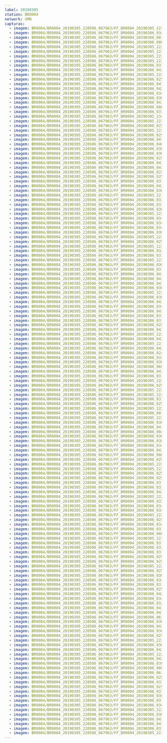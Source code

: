 ```yaml
---
label: 20190305
station: BR0004
network: GMN
capturas:
  - imagem: BR0004/BR0004_20190305_220506_067963/FF_BR0004_20190305_223304_404_0040704.fits_maxpixel.jpg
  - imagem: BR0004/BR0004_20190305_220506_067963/FF_BR0004_20190306_034637_837_0508672.fits_maxpixel.jpg
  - imagem: BR0004/BR0004_20190305_220506_067963/FF_BR0004_20190306_081133_098_0904704.fits_maxpixel.jpg
  - imagem: BR0004/BR0004_20190305_220506_067963/FF_BR0004_20190306_080928_478_0901632.fits_maxpixel.jpg
  - imagem: BR0004/BR0004_20190305_220506_067963/FF_BR0004_20190305_222636_326_0030976.fits_maxpixel.jpg
  - imagem: BR0004/BR0004_20190305_220506_067963/FF_BR0004_20190305_223355_643_0041984.fits_maxpixel.jpg
  - imagem: BR0004/BR0004_20190305_220506_067963/FF_BR0004_20190305_222705_680_0031744.fits_maxpixel.jpg
  - imagem: BR0004/BR0004_20190305_220506_067963/FF_BR0004_20190305_223254_157_0040448.fits_maxpixel.jpg
  - imagem: BR0004/BR0004_20190305_220506_067963/FF_BR0004_20190306_031518_012_0461824.fits_maxpixel.jpg
  - imagem: BR0004/BR0004_20190305_220506_067963/FF_BR0004_20190306_042915_846_0572416.fits_maxpixel.jpg
  - imagem: BR0004/BR0004_20190305_220506_067963/FF_BR0004_20190305_222550_187_0030464.fits_maxpixel.jpg
  - imagem: BR0004/BR0004_20190305_220506_067963/FF_BR0004_20190306_025950_697_0439040.fits_maxpixel.jpg
  - imagem: BR0004/BR0004_20190305_220506_067963/FF_BR0004_20190306_043343_590_0579072.fits_maxpixel.jpg
  - imagem: BR0004/BR0004_20190305_220506_067963/FF_BR0004_20190306_042956_840_0573440.fits_maxpixel.jpg
  - imagem: BR0004/BR0004_20190305_220506_067963/FF_BR0004_20190306_034536_179_0507136.fits_maxpixel.jpg
  - imagem: BR0004/BR0004_20190305_220506_067963/FF_BR0004_20190306_030933_940_0453376.fits_maxpixel.jpg
  - imagem: BR0004/BR0004_20190305_220506_067963/FF_BR0004_20190306_043211_356_0576768.fits_maxpixel.jpg
  - imagem: BR0004/BR0004_20190305_220506_067963/FF_BR0004_20190306_080948_969_0902144.fits_maxpixel.jpg
  - imagem: BR0004/BR0004_20190305_220506_067963/FF_BR0004_20190306_033702_130_0494336.fits_maxpixel.jpg
  - imagem: BR0004/BR0004_20190305_220506_067963/FF_BR0004_20190305_234407_957_0146944.fits_maxpixel.jpg
  - imagem: BR0004/BR0004_20190305_220506_067963/FF_BR0004_20190305_223223_419_0039680.fits_maxpixel.jpg
  - imagem: BR0004/BR0004_20190305_220506_067963/FF_BR0004_20190306_025321_231_0429312.fits_maxpixel.jpg
  - imagem: BR0004/BR0004_20190305_220506_067963/FF_BR0004_20190305_223233_660_0039936.fits_maxpixel.jpg
  - imagem: BR0004/BR0004_20190305_220506_067963/FF_BR0004_20190306_025737_446_0435712.fits_maxpixel.jpg
  - imagem: BR0004/BR0004_20190305_220506_067963/FF_BR0004_20190306_043221_589_0577024.fits_maxpixel.jpg
  - imagem: BR0004/BR0004_20190305_220506_067963/FF_BR0004_20190306_040050_120_0529920.fits_maxpixel.jpg
  - imagem: BR0004/BR0004_20190305_220506_067963/FF_BR0004_20190306_030840_216_0452096.fits_maxpixel.jpg
  - imagem: BR0004/BR0004_20190305_220506_067963/FF_BR0004_20190306_030433_516_0445952.fits_maxpixel.jpg
  - imagem: BR0004/BR0004_20190305_220506_067963/FF_BR0004_20190306_025453_491_0431616.fits_maxpixel.jpg
  - imagem: BR0004/BR0004_20190305_220506_067963/FF_BR0004_20190306_043007_087_0573696.fits_maxpixel.jpg
  - imagem: BR0004/BR0004_20190305_220506_067963/FF_BR0004_20190306_043404_193_0579584.fits_maxpixel.jpg
  - imagem: BR0004/BR0004_20190305_220506_067963/FF_BR0004_20190306_025534_497_0432640.fits_maxpixel.jpg
  - imagem: BR0004/BR0004_20190305_220506_067963/FF_BR0004_20190306_025219_650_0427776.fits_maxpixel.jpg
  - imagem: BR0004/BR0004_20190305_220506_067963/FF_BR0004_20190306_031651_243_0464128.fits_maxpixel.jpg
  - imagem: BR0004/BR0004_20190305_220506_067963/FF_BR0004_20190306_043353_957_0579328.fits_maxpixel.jpg
  - imagem: BR0004/BR0004_20190305_220506_067963/FF_BR0004_20190306_030923_692_0453120.fits_maxpixel.jpg
  - imagem: BR0004/BR0004_20190305_220506_067963/FF_BR0004_20190305_223152_675_0038912.fits_maxpixel.jpg
  - imagem: BR0004/BR0004_20190305_220506_067963/FF_BR0004_20190306_033803_511_0495872.fits_maxpixel.jpg
  - imagem: BR0004/BR0004_20190305_220506_067963/FF_BR0004_20190306_033550_051_0492544.fits_maxpixel.jpg
  - imagem: BR0004/BR0004_20190305_220506_067963/FF_BR0004_20190306_030818_960_0451584.fits_maxpixel.jpg
  - imagem: BR0004/BR0004_20190305_220506_067963/FF_BR0004_20190305_223213_158_0039424.fits_maxpixel.jpg
  - imagem: BR0004/BR0004_20190305_220506_067963/FF_BR0004_20190306_034556_717_0507648.fits_maxpixel.jpg
  - imagem: BR0004/BR0004_20190305_220506_067963/FF_BR0004_20190306_034312_667_0503552.fits_maxpixel.jpg
  - imagem: BR0004/BR0004_20190305_220506_067963/FF_BR0004_20190306_034515_698_0506624.fits_maxpixel.jpg
  - imagem: BR0004/BR0004_20190305_220506_067963/FF_BR0004_20190306_030748_136_0450816.fits_maxpixel.jpg
  - imagem: BR0004/BR0004_20190305_220506_067963/FF_BR0004_20190305_223202_919_0039168.fits_maxpixel.jpg
  - imagem: BR0004/BR0004_20190305_220506_067963/FF_BR0004_20190306_025808_237_0436480.fits_maxpixel.jpg
  - imagem: BR0004/BR0004_20190305_220506_067963/FF_BR0004_20190305_223335_140_0041472.fits_maxpixel.jpg
  - imagem: BR0004/BR0004_20190305_220506_067963/FF_BR0004_20190306_032503_318_0476416.fits_maxpixel.jpg
  - imagem: BR0004/BR0004_20190305_220506_067963/FF_BR0004_20190306_031711_734_0464640.fits_maxpixel.jpg
  - imagem: BR0004/BR0004_20190305_220506_067963/FF_BR0004_20190305_223345_387_0041728.fits_maxpixel.jpg
  - imagem: BR0004/BR0004_20190305_220506_067963/FF_BR0004_20190306_030311_531_0443904.fits_maxpixel.jpg
  - imagem: BR0004/BR0004_20190305_220506_067963/FF_BR0004_20190306_031600_004_0462848.fits_maxpixel.jpg
  - imagem: BR0004/BR0004_20190305_220506_067963/FF_BR0004_20190306_043242_105_0577536.fits_maxpixel.jpg
  - imagem: BR0004/BR0004_20190305_220506_067963/FF_BR0004_20190306_043648_302_0583680.fits_maxpixel.jpg
  - imagem: BR0004/BR0004_20190305_220506_067963/FF_BR0004_20190306_043708_725_0584192.fits_maxpixel.jpg
  - imagem: BR0004/BR0004_20190305_220506_067963/FF_BR0004_20190306_030829_130_0451840.fits_maxpixel.jpg
  - imagem: BR0004/BR0004_20190305_220506_067963/FF_BR0004_20190305_222519_443_0029696.fits_maxpixel.jpg
  - imagem: BR0004/BR0004_20190305_220506_067963/FF_BR0004_20190306_030402_793_0445184.fits_maxpixel.jpg
  - imagem: BR0004/BR0004_20190305_220506_067963/FF_BR0004_20190306_043323_080_0578560.fits_maxpixel.jpg
  - imagem: BR0004/BR0004_20190305_220506_067963/FF_BR0004_20190306_034627_580_0508416.fits_maxpixel.jpg
  - imagem: BR0004/BR0004_20190305_220506_067963/FF_BR0004_20190306_042926_115_0572672.fits_maxpixel.jpg
  - imagem: BR0004/BR0004_20190305_220506_067963/FF_BR0004_20190306_033539_807_0492288.fits_maxpixel.jpg
  - imagem: BR0004/BR0004_20190305_220506_067963/FF_BR0004_20190306_031413_716_0460288.fits_maxpixel.jpg
  - imagem: BR0004/BR0004_20190305_220506_067963/FF_BR0004_20190306_025930_201_0438528.fits_maxpixel.jpg
  - imagem: BR0004/BR0004_20190305_220506_067963/FF_BR0004_20190306_043102_276_0574976.fits_maxpixel.jpg
  - imagem: BR0004/BR0004_20190305_220506_067963/FF_BR0004_20190305_222726_195_0032256.fits_maxpixel.jpg
  - imagem: BR0004/BR0004_20190305_220506_067963/FF_BR0004_20190306_043333_330_0578816.fits_maxpixel.jpg
  - imagem: BR0004/BR0004_20190305_220506_067963/FF_BR0004_20190305_223020_403_0036608.fits_maxpixel.jpg
  - imagem: BR0004/BR0004_20190305_220506_067963/FF_BR0004_20190306_042905_600_0572160.fits_maxpixel.jpg
  - imagem: BR0004/BR0004_20190305_220506_067963/FF_BR0004_20190306_024957_530_0424448.fits_maxpixel.jpg
  - imagem: BR0004/BR0004_20190305_220506_067963/FF_BR0004_20190306_033732_787_0495104.fits_maxpixel.jpg
  - imagem: BR0004/BR0004_20190305_220506_067963/FF_BR0004_20190306_030251_032_0443392.fits_maxpixel.jpg
  - imagem: BR0004/BR0004_20190305_220506_067963/FF_BR0004_20190306_060230_972_0711936.fits_maxpixel.jpg
  - imagem: BR0004/BR0004_20190305_220506_067963/FF_BR0004_20190306_043302_587_0578048.fits_maxpixel.jpg
  - imagem: BR0004/BR0004_20190305_220506_067963/FF_BR0004_20190306_031403_453_0460032.fits_maxpixel.jpg
  - imagem: BR0004/BR0004_20190305_220506_067963/FF_BR0004_20190305_222746_717_0032768.fits_maxpixel.jpg
  - imagem: BR0004/BR0004_20190305_220506_067963/FF_BR0004_20190306_025747_735_0435968.fits_maxpixel.jpg
  - imagem: BR0004/BR0004_20190305_220506_067963/FF_BR0004_20190305_223051_153_0037376.fits_maxpixel.jpg
  - imagem: BR0004/BR0004_20190305_220506_067963/FF_BR0004_20190305_222458_947_0029184.fits_maxpixel.jpg
  - imagem: BR0004/BR0004_20190305_220506_067963/FF_BR0004_20190306_031423_977_0460544.fits_maxpixel.jpg
  - imagem: BR0004/BR0004_20190305_220506_067963/FF_BR0004_20190306_025625_706_0433920.fits_maxpixel.jpg
  - imagem: BR0004/BR0004_20190305_220506_067963/FF_BR0004_20190305_222655_237_0031488.fits_maxpixel.jpg
  - imagem: BR0004/BR0004_20190305_220506_067963/FF_BR0004_20190306_081009_534_0902656.fits_maxpixel.jpg
  - imagem: BR0004/BR0004_20190305_220506_067963/FF_BR0004_20190305_223314_641_0040960.fits_maxpixel.jpg
  - imagem: BR0004/BR0004_20190305_220506_067963/FF_BR0004_20190306_030727_644_0450304.fits_maxpixel.jpg
  - imagem: BR0004/BR0004_20190305_220506_067963/FF_BR0004_20190306_043037_840_0574464.fits_maxpixel.jpg
  - imagem: BR0004/BR0004_20190305_220506_067963/FF_BR0004_20190306_004054_776_0231424.fits_maxpixel.jpg
  - imagem: BR0004/BR0004_20190305_220506_067963/FF_BR0004_20190306_030240_783_0443136.fits_maxpixel.jpg
  - imagem: BR0004/BR0004_20190305_220506_067963/FF_BR0004_20190306_030913_407_0452864.fits_maxpixel.jpg
  - imagem: BR0004/BR0004_20190305_220506_067963/FF_BR0004_20190306_034708_560_0509440.fits_maxpixel.jpg
  - imagem: BR0004/BR0004_20190305_220506_067963/FF_BR0004_20190306_043312_849_0578304.fits_maxpixel.jpg
  - imagem: BR0004/BR0004_20190305_220506_067963/FF_BR0004_20190306_080959_221_0902400.fits_maxpixel.jpg
  - imagem: BR0004/BR0004_20190305_220506_067963/FF_BR0004_20190306_025149_776_0427008.fits_maxpixel.jpg
  - imagem: BR0004/BR0004_20190305_220506_067963/FF_BR0004_20190305_222509_189_0029440.fits_maxpixel.jpg
  - imagem: BR0004/BR0004_20190305_220506_067963/FF_BR0004_20190305_223111_680_0037888.fits_maxpixel.jpg
  - imagem: BR0004/BR0004_20190305_220506_067963/FF_BR0004_20190306_025059_025_0425984.fits_maxpixel.jpg
  - imagem: BR0004/BR0004_20190305_220506_067963/FF_BR0004_20190306_025422_743_0430848.fits_maxpixel.jpg
  - imagem: BR0004/BR0004_20190305_220506_067963/FF_BR0004_20190306_031434_218_0460800.fits_maxpixel.jpg
  - imagem: BR0004/BR0004_20190305_220506_067963/FF_BR0004_20190306_031445_963_0461056.fits_maxpixel.jpg
  - imagem: BR0004/BR0004_20190305_220506_067963/FF_BR0004_20190306_042946_610_0573184.fits_maxpixel.jpg
  - imagem: BR0004/BR0004_20190305_220506_067963/FF_BR0004_20190305_222959_896_0036096.fits_maxpixel.jpg
  - imagem: BR0004/BR0004_20190305_220506_067963/FF_BR0004_20190306_033743_023_0495360.fits_maxpixel.jpg
  - imagem: BR0004/BR0004_20190305_220506_067963/FF_BR0004_20190306_034240_478_0502784.fits_maxpixel.jpg
  - imagem: BR0004/BR0004_20190305_220506_067963/FF_BR0004_20190306_034658_329_0509184.fits_maxpixel.jpg
  - imagem: BR0004/BR0004_20190305_220506_067963/FF_BR0004_20190305_222736_447_0032512.fits_maxpixel.jpg
  - imagem: BR0004/BR0004_20190305_220506_067963/FF_BR0004_20190306_025007_778_0424704.fits_maxpixel.jpg
  - imagem: BR0004/BR0004_20190305_220506_067963/FF_BR0004_20190306_034546_421_0507392.fits_maxpixel.jpg
  - imagem: BR0004/BR0004_20190305_220506_067963/FF_BR0004_20190306_031620_495_0463360.fits_maxpixel.jpg
  - imagem: BR0004/BR0004_20190305_220506_067963/FF_BR0004_20190306_080938_744_0901888.fits_maxpixel.jpg
  - imagem: BR0004/BR0004_20190305_220506_067963/FF_BR0004_20190305_223121_928_0038144.fits_maxpixel.jpg
  - imagem: BR0004/BR0004_20190305_220506_067963/FF_BR0004_20190306_031454_706_0461312.fits_maxpixel.jpg
  - imagem: BR0004/BR0004_20190305_220506_067963/FF_BR0004_20190306_033722_549_0494848.fits_maxpixel.jpg
  - imagem: BR0004/BR0004_20190305_220506_067963/FF_BR0004_20190306_031540_401_0462336.fits_maxpixel.jpg
  - imagem: BR0004/BR0004_20190305_220506_067963/FF_BR0004_20190306_025656_433_0434688.fits_maxpixel.jpg
  - imagem: BR0004/BR0004_20190305_220506_067963/FF_BR0004_20190306_025412_489_0430592.fits_maxpixel.jpg
  - imagem: BR0004/BR0004_20190305_220506_067963/FF_BR0004_20190305_222949_660_0035840.fits_maxpixel.jpg
  - imagem: BR0004/BR0004_20190305_220506_067963/FF_BR0004_20190306_025919_961_0438272.fits_maxpixel.jpg
  - imagem: BR0004/BR0004_20190305_220506_067963/FF_BR0004_20190306_030342_284_0444672.fits_maxpixel.jpg
  - imagem: BR0004/BR0004_20190305_220506_067963/FF_BR0004_20190306_034300_907_0503296.fits_maxpixel.jpg
  - imagem: BR0004/BR0004_20190305_220506_067963/FF_BR0004_20190306_031342_970_0459520.fits_maxpixel.jpg
  - imagem: BR0004/BR0004_20190305_220506_067963/FF_BR0004_20190306_025331_499_0429568.fits_maxpixel.jpg
  - imagem: BR0004/BR0004_20190305_220506_067963/FF_BR0004_20190306_042936_342_0572928.fits_maxpixel.jpg
  - imagem: BR0004/BR0004_20190305_220506_067963/FF_BR0004_20190306_034250_735_0503040.fits_maxpixel.jpg
  - imagem: BR0004/BR0004_20190305_220506_067963/FF_BR0004_20190306_032513_611_0476672.fits_maxpixel.jpg
  - imagem: BR0004/BR0004_20190305_220506_067963/FF_BR0004_20190306_043414_443_0579840.fits_maxpixel.jpg
  - imagem: BR0004/BR0004_20190305_220506_067963/FF_BR0004_20190306_043027_585_0574208.fits_maxpixel.jpg
  - imagem: BR0004/BR0004_20190305_220506_067963/FF_BR0004_20190306_061858_803_0736512.fits_maxpixel.jpg
  - imagem: BR0004/BR0004_20190305_220506_067963/FF_BR0004_20190306_030737_890_0450560.fits_maxpixel.jpg
  - imagem: BR0004/BR0004_20190305_220506_067963/FF_BR0004_20190306_043048_089_0574720.fits_maxpixel.jpg
  - imagem: BR0004/BR0004_20190305_220506_067963/FF_BR0004_20190306_030413_017_0445440.fits_maxpixel.jpg
  - imagem: BR0004/BR0004_20190305_220506_067963/FF_BR0004_20190306_025159_155_0427264.fits_maxpixel.jpg
  - imagem: BR0004/BR0004_20190305_220506_067963/FF_BR0004_20190305_223243_897_0040192.fits_maxpixel.jpg
  - imagem: BR0004/BR0004_20190305_220506_067963/FF_BR0004_20190306_030758_378_0451072.fits_maxpixel.jpg
  - imagem: BR0004/BR0004_20190305_220506_067963/FF_BR0004_20190306_043231_843_0577280.fits_maxpixel.jpg
  - imagem: BR0004/BR0004_20190305_220506_067963/FF_BR0004_20190305_222644_992_0031232.fits_maxpixel.jpg
  - imagem: BR0004/BR0004_20190305_220506_067963/FF_BR0004_20190306_043252_342_0577792.fits_maxpixel.jpg
  - imagem: BR0004/BR0004_20190305_220506_067963/FF_BR0004_20190306_030808_637_0451328.fits_maxpixel.jpg
  - imagem: BR0004/BR0004_20190305_220506_067963/FF_BR0004_20190306_080918_270_0901376.fits_maxpixel.jpg
  - imagem: BR0004/BR0004_20190305_220506_067963/FF_BR0004_20190306_061848_576_0736256.fits_maxpixel.jpg
  - imagem: BR0004/BR0004_20190305_220506_067963/FF_BR0004_20190306_025341_754_0429824.fits_maxpixel.jpg
  - imagem: BR0004/BR0004_20190305_220506_067963/FF_BR0004_20190306_033712_277_0494592.fits_maxpixel.jpg
  - imagem: BR0004/BR0004_20190305_220506_067963/FF_BR0004_20190306_025940_441_0438784.fits_maxpixel.jpg
  - imagem: BR0004/BR0004_20190305_220506_067963/FF_BR0004_20190306_031732_232_0465152.fits_maxpixel.jpg
  - imagem: BR0004/BR0004_20190305_220506_067963/FF_BR0004_20190306_030850_467_0452352.fits_maxpixel.jpg
  - imagem: BR0004/BR0004_20190305_220506_067963/FF_BR0004_20190306_031353_240_0459776.fits_maxpixel.jpg
  - imagem: BR0004/BR0004_20190305_220506_067963/FF_BR0004_20190306_034718_818_0509696.fits_maxpixel.jpg
  - imagem: BR0004/BR0004_20190305_220506_067963/FF_BR0004_20190305_222628_554_0030720.fits_maxpixel.jpg
  - imagem: BR0004/BR0004_20190305_220506_067963/FF_BR0004_20190306_030301_271_0443648.fits_maxpixel.jpg
  - imagem: BR0004/BR0004_20190305_220506_067963/FF_BR0004_20190306_043718_982_0584448.fits_maxpixel.jpg
  - imagem: BR0004/BR0004_20190305_220506_067963/FF_BR0004_20190306_043658_480_0583936.fits_maxpixel.jpg
  - imagem: BR0004/BR0004_20190305_220506_067963/FF_BR0004_20190306_031721_978_0464896.fits_maxpixel.jpg
  - imagem: BR0004/BR0004_20190305_220506_067963/FF_BR0004_20190305_223324_892_0041216.fits_maxpixel.jpg
---
```

